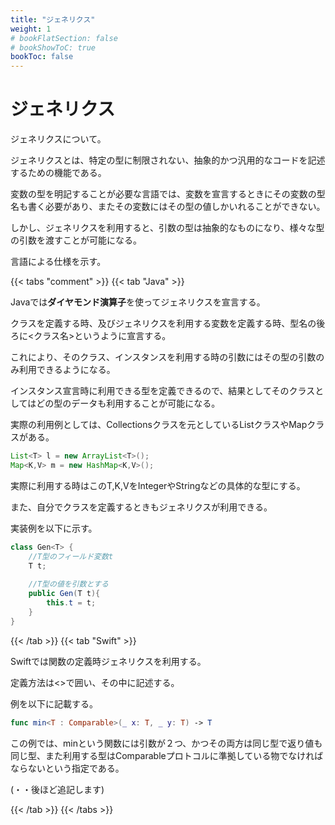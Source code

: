 ```yaml
---
title: "ジェネリクス"
weight: 1
# bookFlatSection: false
# bookShowToC: true
bookToc: false
---
```


# ジェネリクス

ジェネリクスについて。

ジェネリクスとは、特定の型に制限されない、抽象的かつ汎用的なコードを記述するための機能である。

変数の型を明記することが必要な言語では、変数を宣言するときにその変数の型名も書く必要があり、またその変数にはその型の値しかいれることができない。

しかし、ジェネリクスを利用すると、引数の型は抽象的なものになり、様々な型の引数を渡すことが可能になる。

言語による仕様を示す。

{{< tabs "comment" >}}
{{< tab "Java" >}}

Javaでは**ダイヤモンド演算子**を使ってジェネリクスを宣言する。

クラスを定義する時、及びジェネリクスを利用する変数を定義する時、型名の後ろに<クラス名>というように宣言する。

これにより、そのクラス、インスタンスを利用する時の引数にはその型の引数のみ利用できるようになる。

インスタンス宣言時に利用できる型を定義できるので、結果としてそのクラスとしてはどの型のデータも利用することが可能になる。

実際の利用例としては、Collectionsクラスを元としているListクラスやMapクラスがある。

```java
List<T> l = new ArrayList<T>();
Map<K,V> m = new HashMap<K,V>();
```

実際に利用する時はこのT,K,VをIntegerやStringなどの具体的な型にする。

また、自分でクラスを定義するときもジェネリクスが利用できる。

実装例を以下に示す。

```java
class Gen<T> {
    //T型のフィールド変数t
    T t;
 
    //T型の値を引数とする
    public Gen(T t){
        this.t = t;
    }
}
```

{{< /tab >}}
{{< tab "Swift" >}}

Swiftでは関数の定義時ジェネリクスを利用する。

定義方法は<>で囲い、その中に記述する。

例を以下に記載する。

```swift
func min<T : Comparable>(_ x: T, _ y: T) -> T
```

この例では、minという関数には引数が２つ、かつその両方は同じ型で返り値も同じ型、また利用する型はComparableプロトコルに準拠している物でなければならないという指定である。

(・・後ほど追記します)

{{< /tab >}}
{{< /tabs >}}
